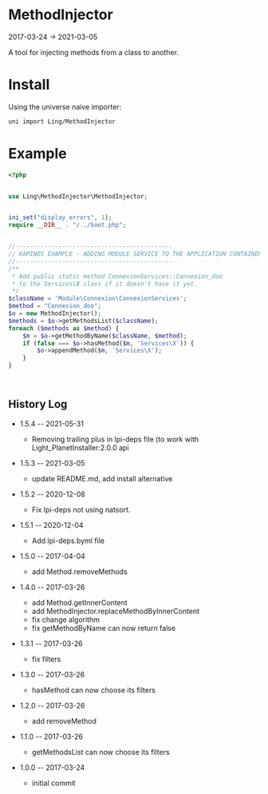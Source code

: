 MethodInjector
==================
2017-03-24 -> 2021-03-05


A tool for injecting methods from a class to another.






Install
===========
Using the universe naive importer:

```bash
uni import Ling/MethodInjector
```




Example
==========
```php
<?php


use Ling\MethodInjector\MethodInjector;


ini_set("display_errors", 1);
require __DIR__ . "/../boot.php";


//--------------------------------------------
// KAMINOS EXAMPLE - ADDING MODULE SERVICE TO THE APPLICATION CONTAINER
//--------------------------------------------
/**
 * Add public static method ConnexionServices::Connexion_doo
 * to the Services\X class if it doesn't have it yet.
 */
$className = 'Module\Connexion\ConnexionServices';
$method = "Connexion_doo";
$o = new MethodInjector();
$methods = $o->getMethodsList($className);
foreach ($methods as $method) {
    $m = $o->getMethodByName($className, $method);
    if (false === $o->hasMethod($m, 'Services\X')) {
        $o->appendMethod($m, 'Services\X');
    }
}




```





History Log
------------------

- 1.5.4 -- 2021-05-31

    - Removing trailing plus in lpi-deps file (to work with Light_PlanetInstaller:2.0.0 api

- 1.5.3 -- 2021-03-05

    - update README.md, add install alternative

- 1.5.2 -- 2020-12-08

    - Fix lpi-deps not using natsort.

- 1.5.1 -- 2020-12-04

    - Add lpi-deps.byml file

- 1.5.0 -- 2017-04-04

    - add Method.removeMethods
    
- 1.4.0 -- 2017-03-26

    - add Method.getInnerContent
    - add MethodInjector.replaceMethodByInnerContent
    - fix change algorithm
    - fix getMethodByName can now return false
    
- 1.3.1 -- 2017-03-26

    - fix filters

- 1.3.0 -- 2017-03-26

    - hasMethod can now choose its filters
    
- 1.2.0 -- 2017-03-26

    - add removeMethod
    
- 1.1.0 -- 2017-03-26

    - getMethodsList can now choose its filters
    
- 1.0.0 -- 2017-03-24

    - initial commit
    